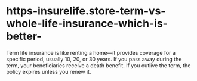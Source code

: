 # https-insurelife.store-term-vs-whole-life-insurance-which-is-better-
Term life insurance is like renting a home—it provides coverage for a specific period, usually 10, 20, or 30 years. If you pass away during the term, your beneficiaries receive a death benefit. If you outlive the term, the policy expires unless you renew it.
